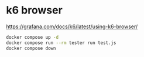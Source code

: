 k6 browser
===

https://grafana.com/docs/k6/latest/using-k6-browser/

```bash
docker compose up -d
docker compose run --rm tester run test.js
docker compose down
```
